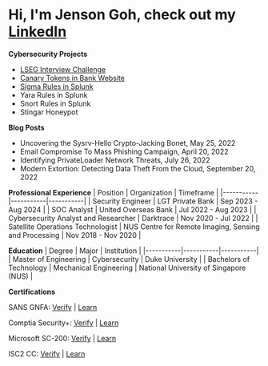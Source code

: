 # Hi, I'm Jenson Goh, check out my  [LinkedIn](https://www.linkedin.com/in/jenson-goh-sc/)

**Cybersecurity Projects**

- [LSEG Interview Challenge](https://github.com/revo23/LSEG-Interview-Challenge)
- [Canary Tokens in Bank Website](https://github.com/revo23/Canary-Tokens-in-Bank-Website)
- [Sigma Rules in Splunk](https://github.com/revo23/Sigma-Rules-in-Splunk/blob/main/README.md)
- Yara Rules in Splunk
- Snort Rules in Splunk
- Stingar Honeypot

**Blog Posts**
- Uncovering the Sysrv-Hello Crypto-Jacking Bonet, May 25, 2022  
- Email Compromise To Mass Phishing Campaign, April 20, 2022  
- Identifying PrivateLoader Network Threats, July 26, 2022  
- Modern Extortion: Detecting Data Theft From the Cloud, September 20, 2022   

**Professional Experience**
| Position | Organization | Timeframe |
|-----------|-----------|-----------|
| Security Engineer | LGT Private Bank | Sep 2023 - Aug 2024 |
| SOC Analyst | United Overseas Bank | Jul 2022 - Aug 2023 |
| Cybersecurity Analyst and Researcher | Darktrace | Nov 2020 - Jul 2022 |
| Satellite Operations Technologist | NUS Centre for Remote Imaging, Sensing and Processing | Nov 2018 - Nov 2020 |

**Education**
| Degree | Major | Institution |
|-----------|-----------|-----------|
| Master of Engineering | Cybersecurity | Duke University |
| Bachelors of Technology | Mechanical Engineering | National University of Singapore (NUS) |

**Certifications**

SANS 
GNFA: [Verify](https://www.credly.com/badges/166561db-4cc6-4279-9543-3afd33ac5079/public_url) | [Learn](https://www.sans.org/cyber-security-courses/advanced-network-forensics-threat-hunting-incident-response)

Comptia
Security+: [Verify](https://www.credly.com/badges/3d2af7ef-6d6f-49e4-b3ad-c5b37592c2fb/public_url) | [Learn](https://www.comptia.org/en-us/certifications/security/) 

Microsoft
SC-200: [Verify](https://learn.microsoft.com/api/credentials/share/en-us/ShuhChinGoh-7150/1E73FE56A0F58410?sharingId=BFA089227E0280D6) | [Learn](https://learn.microsoft.com/en-us/credentials/certifications/security-operations-analyst/?practice-assessment-type=certification)

ISC2
CC: [Verify](https://www.credly.com/badges/e5ebb1da-988b-4b55-9134-0c8e221e1b88/public_url) | [Learn](https://www.isc2.org/certifications/cc) 















